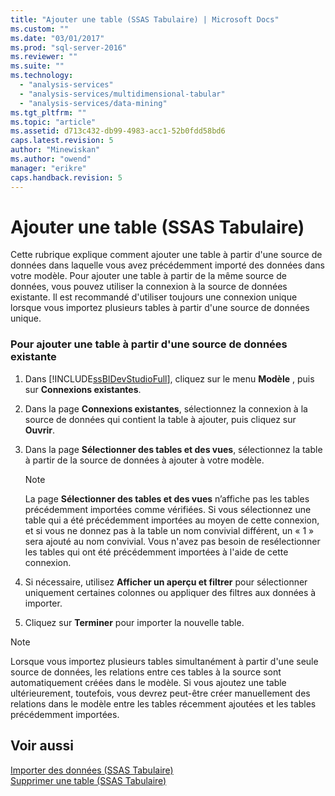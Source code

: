 ```yaml
---
title: "Ajouter une table (SSAS Tabulaire) | Microsoft Docs"
ms.custom: ""
ms.date: "03/01/2017"
ms.prod: "sql-server-2016"
ms.reviewer: ""
ms.suite: ""
ms.technology: 
  - "analysis-services"
  - "analysis-services/multidimensional-tabular"
  - "analysis-services/data-mining"
ms.tgt_pltfrm: ""
ms.topic: "article"
ms.assetid: d713c432-db99-4983-acc1-52b0fdd58bd6
caps.latest.revision: 5
author: "Minewiskan"
ms.author: "owend"
manager: "erikre"
caps.handback.revision: 5
---
```

# Ajouter une table (SSAS Tabulaire)
  Cette rubrique explique comment ajouter une table à partir d'une source de données dans laquelle vous avez précédemment importé des données dans votre modèle. Pour ajouter une table à partir de la même source de données, vous pouvez utiliser la connexion à la source de données existante. Il est recommandé d'utiliser toujours une connexion unique lorsque vous importez plusieurs tables à partir d'une source de données unique.  
  
### Pour ajouter une table à partir d'une source de données existante  
  
1.  Dans [!INCLUDE[ssBIDevStudioFull](../../includes/ssbidevstudiofull-md.md)], cliquez sur le menu **Modèle** , puis sur **Connexions existantes**.  
  
2.  Dans la page **Connexions existantes**, sélectionnez la connexion à la source de données qui contient la table à ajouter, puis cliquez sur **Ouvrir**.  
  
3.  Dans la page **Sélectionner des tables et des vues**, sélectionnez la table à partir de la source de données à ajouter à votre modèle.  
  
    > [!NOTE]  
    >  La page **Sélectionner des tables et des vues** n’affiche pas les tables précédemment importées comme vérifiées.  Si vous sélectionnez une table qui a été précédemment importées au moyen de cette connexion, et si vous ne donnez pas à la table un nom convivial différent, un « 1 » sera ajouté au nom convivial. Vous n'avez pas besoin de resélectionner les tables qui ont été précédemment importées à l'aide de cette connexion.  
  
4.  Si nécessaire, utilisez **Afficher un aperçu et filtrer** pour sélectionner uniquement certaines colonnes ou appliquer des filtres aux données à importer.  
  
5.  Cliquez sur **Terminer** pour importer la nouvelle table.  
  
> [!NOTE]  
>  Lorsque vous importez plusieurs tables simultanément à partir d'une seule source de données, les relations entre ces tables à la source sont automatiquement créées dans le modèle. Si vous ajoutez une table ultérieurement, toutefois, vous devrez peut-être créer manuellement des relations dans le modèle entre les tables récemment ajoutées et les tables précédemment importées.  
  
## Voir aussi  
 [Importer des données &#40;SSAS Tabulaire&#41;](../Topic/Import%20Data%20\(SSAS%20Tabular\).md)   
 [Supprimer une table &#40;SSAS Tabulaire&#41;](../../analysis-services/tabular-models/delete-a-table-ssas-tabular.md)  
  
  